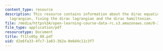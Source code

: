 ```yaml
---
content_type: resource
description: This resource contains information about the dirac equation, the dirac
  lagrangian, fixing the dirac lagrangian and the dirac hamiltonian.
file: /media/https%3A/open-learning-course-data-rc.s3.amazonaws.com/8-323-relativistic-quantum-field-theory-i-spring-2008/d2e6fa334fc71a633b2a0e6d4c11c3f7_ft1ls05p_08.pdf
file_type: application/pdf
resourcetype: Document
title: ft1ls05p_08.pdf
uid: d2e6fa33-4fc7-1a63-3b2a-0e6d4c11c3f7
---
```

